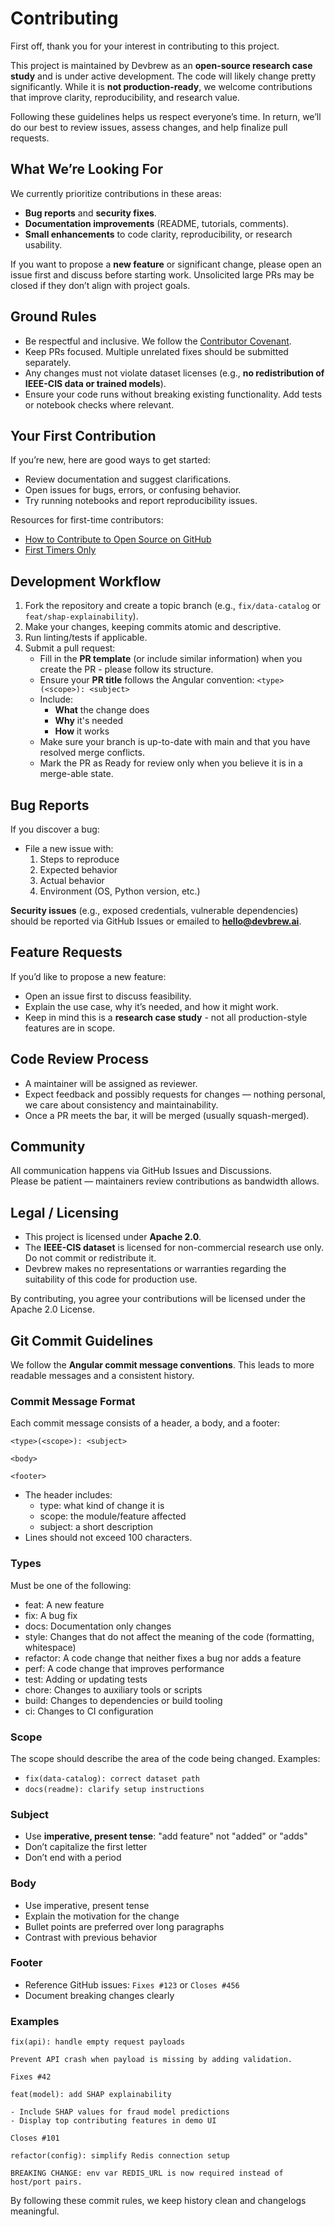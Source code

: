 # Contributing

First off, thank you for your interest in contributing to this project.

This project is maintained by Devbrew as an **open-source research case study** and is under active development. The code will likely change pretty significantly. While it is **not production-ready**, we welcome contributions that improve clarity, reproducibility, and research value.

Following these guidelines helps us respect everyone’s time. In return, we’ll do our best to review issues, assess changes, and help finalize pull requests.

## What We’re Looking For

We currently prioritize contributions in these areas:

- **Bug reports** and **security fixes**.
- **Documentation improvements** (README, tutorials, comments).
- **Small enhancements** to code clarity, reproducibility, or research usability.

If you want to propose a **new feature** or significant change, please open an issue first and discuss before starting work. Unsolicited large PRs may be closed if they don’t align with project goals.

## Ground Rules

- Be respectful and inclusive. We follow the [Contributor Covenant](https://www.contributor-covenant.org/).
- Keep PRs focused. Multiple unrelated fixes should be submitted separately.
- Any changes must not violate dataset licenses (e.g., **no redistribution of IEEE-CIS data or trained models**).
- Ensure your code runs without breaking existing functionality. Add tests or notebook checks where relevant.

## Your First Contribution

If you’re new, here are good ways to get started:

- Review documentation and suggest clarifications.
- Open issues for bugs, errors, or confusing behavior.
- Try running notebooks and report reproducibility issues.

Resources for first-time contributors:

- [How to Contribute to Open Source on GitHub](https://egghead.io/series/how-to-contribute-to-an-open-source-project-on-github)
- [First Timers Only](https://www.firsttimersonly.com/)

## Development Workflow

1. Fork the repository and create a topic branch (e.g., `fix/data-catalog` or `feat/shap-explainability`).
2. Make your changes, keeping commits atomic and descriptive.
3. Run linting/tests if applicable.
4. Submit a pull request:
   - Fill in the **PR template** (or include similar information) when you create the PR - please follow its structure.
   - Ensure your **PR title** follows the Angular convention: `<type>(<scope>): <subject>`
   - Include:
     - **What** the change does
     - **Why** it's needed
     - **How** it works
   - Make sure your branch is up-to-date with main and that you have resolved merge conflicts.
   - Mark the PR as Ready for review only when you believe it is in a merge-able state.

## Bug Reports

If you discover a bug:

- File a new issue with:
  1. Steps to reproduce
  2. Expected behavior
  3. Actual behavior
  4. Environment (OS, Python version, etc.)

**Security issues** (e.g., exposed credentials, vulnerable dependencies) should be reported via GitHub Issues or emailed to **hello@devbrew.ai**.

## Feature Requests

If you’d like to propose a new feature:

- Open an issue first to discuss feasibility.
- Explain the use case, why it’s needed, and how it might work.
- Keep in mind this is a **research case study** - not all production-style features are in scope.

## Code Review Process

- A maintainer will be assigned as reviewer.
- Expect feedback and possibly requests for changes — nothing personal, we care about consistency and maintainability.
- Once a PR meets the bar, it will be merged (usually squash-merged).

## Community

All communication happens via GitHub Issues and Discussions.  
Please be patient — maintainers review contributions as bandwidth allows.

## Legal / Licensing

- This project is licensed under **Apache 2.0**.
- The **IEEE-CIS dataset** is licensed for non-commercial research use only. Do not commit or redistribute it.
- Devbrew makes no representations or warranties regarding the suitability of this code for production use.

By contributing, you agree your contributions will be licensed under the Apache 2.0 License.

## Git Commit Guidelines

We follow the **Angular commit message conventions**. This leads to more readable messages and a consistent history.

### Commit Message Format

Each commit message consists of a header, a body, and a footer:

```
<type>(<scope>): <subject>

<body>

<footer>
```

- The header includes:
  - type: what kind of change it is
  - scope: the module/feature affected
  - subject: a short description
- Lines should not exceed 100 characters.

### Types

Must be one of the following:

- feat: A new feature
- fix: A bug fix
- docs: Documentation only changes
- style: Changes that do not affect the meaning of the code (formatting, whitespace)
- refactor: A code change that neither fixes a bug nor adds a feature
- perf: A code change that improves performance
- test: Adding or updating tests
- chore: Changes to auxiliary tools or scripts
- build: Changes to dependencies or build tooling
- ci: Changes to CI configuration

### Scope

The scope should describe the area of the code being changed.
Examples:

- `fix(data-catalog): correct dataset path`
- `docs(readme): clarify setup instructions`

### Subject

- Use **imperative, present tense**: "add feature" not "added" or "adds"
- Don’t capitalize the first letter
- Don’t end with a period

### Body

- Use imperative, present tense
- Explain the motivation for the change
- Bullet points are preferred over long paragraphs
- Contrast with previous behavior

### Footer

- Reference GitHub issues: `Fixes #123` or `Closes #456`
- Document breaking changes clearly

### Examples

```
fix(api): handle empty request payloads

Prevent API crash when payload is missing by adding validation.

Fixes #42
```

```
feat(model): add SHAP explainability

- Include SHAP values for fraud model predictions
- Display top contributing features in demo UI

Closes #101

```

```
refactor(config): simplify Redis connection setup

BREAKING CHANGE: env var REDIS_URL is now required instead of host/port pairs.
```

By following these commit rules, we keep history clean and changelogs meaningful.
